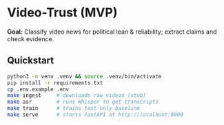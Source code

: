 # Video-Trust (MVP)

**Goal:** Classify video news for political lean & reliability; extract claims and check evidence.

## Quickstart
```bash
python3 -m venv .venv && source .venv/bin/activate
pip install -r requirements.txt
cp .env.example .env
make ingest     # downloads raw videos (stub)
make asr        # runs Whisper to get transcripts
make train      # trains text-only baseline
make serve      # starts FastAPI at http://localhost:8000